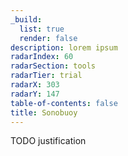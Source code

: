 ```yaml
---
_build:
  list: true
  render: false
description: lorem ipsum
radarIndex: 60
radarSection: tools
radarTier: trial
radarX: 303
radarY: 147
table-of-contents: false
title: Sonobuoy
---
```


TODO justification
